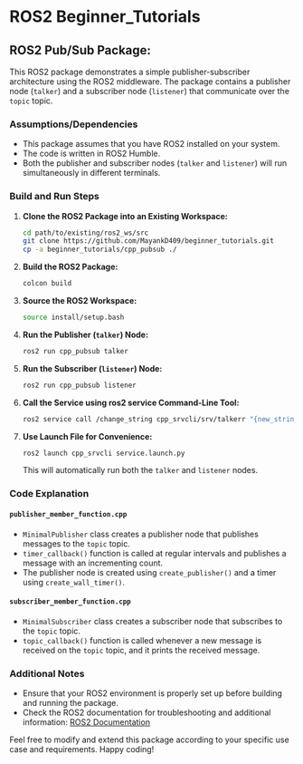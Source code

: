 # ROS2 Beginner_Tutorials
## ROS2 Pub/Sub Package:

This ROS2 package demonstrates a simple publisher-subscriber architecture using the ROS2 middleware. The package contains a publisher node (`talker`) and a subscriber node (`listener`) that communicate over the `topic` topic.

### Assumptions/Dependencies

- This package assumes that you have ROS2 installed on your system.
- The code is written in ROS2 Humble.
- Both the publisher and subscriber nodes (`talker` and `listener`) will run simultaneously in different terminals.

### Build and Run Steps

1. **Clone the ROS2 Package into an Existing Workspace:**

    ```bash
    cd path/to/existing/ros2_ws/src
    git clone https://github.com/MayankD409/beginner_tutorials.git
    cp -a beginner_tutorials/cpp_pubsub ./
    ```

2. **Build the ROS2 Package:**

    ```bash
    colcon build
    ```

3. **Source the ROS2 Workspace:**

    ```bash
    source install/setup.bash
    ```

4. **Run the Publisher (`talker`) Node:**

    ```bash
    ros2 run cpp_pubsub talker
    ```

5. **Run the Subscriber (`listener`) Node:**

    ```bash
    ros2 run cpp_pubsub listener
    ```

6. **Call the Service using ros2 service Command-Line Tool:**

    ```bash
    ros2 service call /change_string cpp_srvcli/srv/talkerr "{new_string: 'YourNewString'}"
    ```

7. **Use Launch File for Convenience:**

    ```bash
    ros2 launch cpp_srvcli service.launch.py
    ```

    This will automatically run both the `talker` and `listener` nodes.

### Code Explanation

#### `publisher_member_function.cpp`

- `MinimalPublisher` class creates a publisher node that publishes messages to the `topic` topic.
- `timer_callback()` function is called at regular intervals and publishes a message with an incrementing count.
- The publisher node is created using `create_publisher()` and a timer using `create_wall_timer()`.

#### `subscriber_member_function.cpp`

- `MinimalSubscriber` class creates a subscriber node that subscribes to the `topic` topic.
- `topic_callback()` function is called whenever a new message is received on the `topic` topic, and it prints the received message.

### Additional Notes

- Ensure that your ROS2 environment is properly set up before building and running the package.
- Check the ROS2 documentation for troubleshooting and additional information: [ROS2 Documentation](https://docs.ros.org/en/galactic/index.html)

Feel free to modify and extend this package according to your specific use case and requirements. Happy coding!
